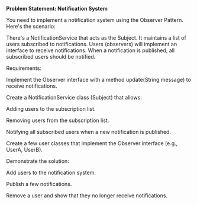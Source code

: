 **Problem Statement: Notification System**

You need to implement a notification system using the Observer Pattern. 
Here's the scenario:

There's a NotificationService that acts as the Subject. It maintains a list of users subscribed to notifications.
Users (observers) will implement an interface to receive notifications.
When a notification is published, all subscribed users should be notified.

Requirements:

Implement the Observer interface with a method update(String message) to receive notifications.

Create a NotificationService class (Subject) that allows:

Adding users to the subscription list.

Removing users from the subscription list.

Notifying all subscribed users when a new notification is published.

Create a few user classes that implement the Observer interface (e.g., UserA, UserB).

Demonstrate the solution:

Add users to the notification system.

Publish a few notifications.

Remove a user and show that they no longer receive notifications.